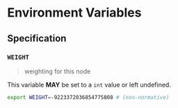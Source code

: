 # Environment Variables

## Specification

### `WEIGHT`

> weighting for this node

This variable **MAY** be set to a `int` value or left undefined.

```bash
export WEIGHT=-9223372036854775808 # (non-normative)
```
